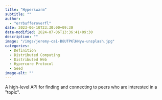 ```yaml
---
title: "Hyperswarm"
subtitle: ""
author:
  - "errbufferoverfl"
date: 2023-06-10T23:30:00+09:30
date-modified: 2024-07-06T13:36:41+09:30
description: ""
image: "/imgs/jeremy-cai-B8UTPKlHNyw-unsplash.jpg"
categories:
  - Definition
  - Distributed Computing
  - Distributed Web
  - Hypercore Protocol
  - Seed
image-alt: ""
---
```


A high-level API for finding and connecting to peers who are interested in a "topic".
